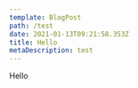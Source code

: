 ```yaml
---
template: BlogPost
path: /test
date: 2021-01-13T09:21:58.353Z
title: Hello
metaDescription: test
---
```

Hello
